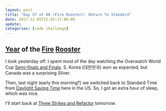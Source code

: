 ```yaml
---
layout: post
title: "Day 57 of 60 (Fire Rooster): Return To Standard"
date: 2017-11-05T22:43:17-06:00
update: 
categories: [code challenge]
---
```

## [Year](https://en.wikipedia.org/wiki/Chinese_zodiac#Years) of the [Fire](https://en.wikipedia.org/wiki/Fire_(Wu_Xing)) [Rooster](https://en.wikipedia.org/wiki/Rooster_(zodiac))
I took yesterday off. I spent most of the day watching the Overwatch World Cup [Semi-finals and Finals](https://en.wikipedia.org/wiki/Overwatch_World_Cup_2017#Playoff_bracket). S. Korea (대한민국) won as expected, but Canada was a surprising Silver.

Then, last night (early this morning?) we switched back to Standard Time from [Daylight Saving Time](https://en.wikipedia.org/wiki/Daylight_saving_time) here in the US. So, I got an extra hour of sleep, which was nice.

I'll start back at [Three Strikes and Refactor](http://www.obeythetestinggoat.com/book/chapter_post_and_database.html#_three_strikes_and_refactor) tomorrow.

